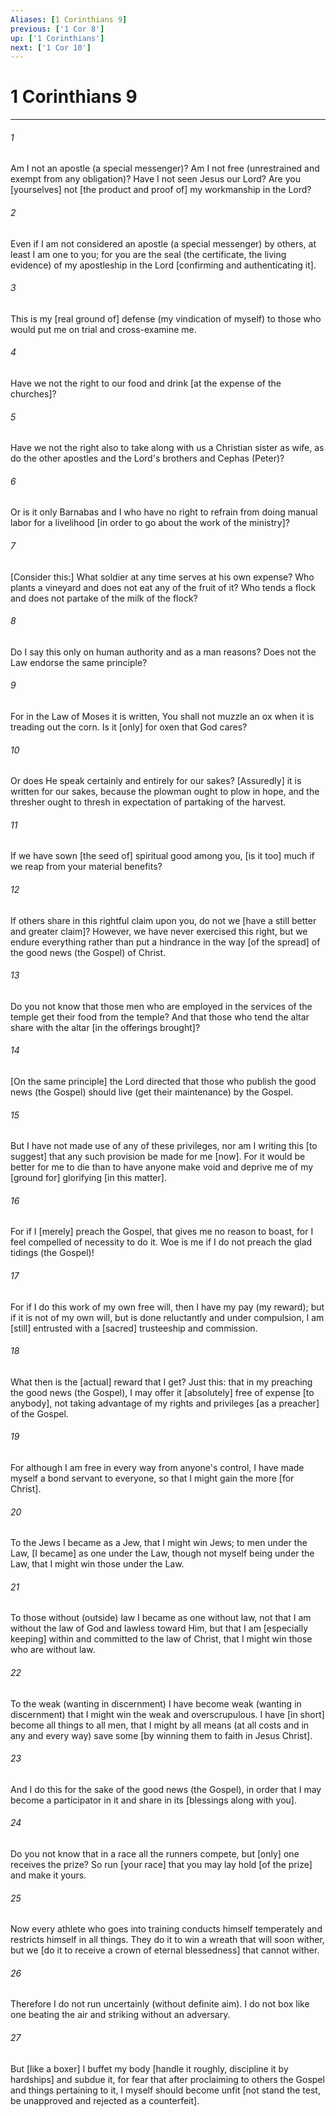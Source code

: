 ```yaml
---
Aliases: [1 Corinthians 9]
previous: ['1 Cor 8']
up: ['1 Corinthians']
next: ['1 Cor 10']
---
```

# 1 Corinthians 9

***


###### 1 


Am I not an apostle (a special messenger)? Am I not free (unrestrained and exempt from any obligation)? Have I not seen Jesus our Lord? Are you [yourselves] not [the product and proof of] my workmanship in the Lord? 


###### 2 


Even if I am not considered an apostle (a special messenger) by others, at least I am one to you; for you are the seal (the certificate, the living evidence) of my apostleship in the Lord [confirming and authenticating it]. 


###### 3 


This is my [real ground of] defense (my vindication of myself) to those who would put me on trial and cross-examine me. 


###### 4 


Have we not the right to our food and drink [at the expense of the churches]? 


###### 5 


Have we not the right also to take along with us a Christian sister as wife, as do the other apostles and the Lord's brothers and Cephas (Peter)? 


###### 6 


Or is it only Barnabas and I who have no right to refrain from doing manual labor for a livelihood [in order to go about the work of the ministry]? 


###### 7 


[Consider this:] What soldier at any time serves at his own expense? Who plants a vineyard and does not eat any of the fruit of it? Who tends a flock and does not partake of the milk of the flock? 


###### 8 


Do I say this only on human authority and as a man reasons? Does not the Law endorse the same principle? 


###### 9 


For in the Law of Moses it is written, You shall not muzzle an ox when it is treading out the corn. Is it [only] for oxen that God cares? 


###### 10 


Or does He speak certainly and entirely for our sakes? [Assuredly] it is written for our sakes, because the plowman ought to plow in hope, and the thresher ought to thresh in expectation of partaking of the harvest. 


###### 11 


If we have sown [the seed of] spiritual good among you, [is it too] much if we reap from your material benefits? 


###### 12 


If others share in this rightful claim upon you, do not we [have a still better and greater claim]? However, we have never exercised this right, but we endure everything rather than put a hindrance in the way [of the spread] of the good news (the Gospel) of Christ. 


###### 13 


Do you not know that those men who are employed in the services of the temple get their food from the temple? And that those who tend the altar share with the altar [in the offerings brought]? 


###### 14 


[On the same principle] the Lord directed that those who publish the good news (the Gospel) should live (get their maintenance) by the Gospel. 


###### 15 


But I have not made use of any of these privileges, nor am I writing this [to suggest] that any such provision be made for me [now]. For it would be better for me to die than to have anyone make void and deprive me of my [ground for] glorifying [in this matter]. 


###### 16 


For if I [merely] preach the Gospel, that gives me no reason to boast, for I feel compelled of necessity to do it. Woe is me if I do not preach the glad tidings (the Gospel)! 


###### 17 


For if I do this work of my own free will, then I have my pay (my reward); but if it is not of my own will, but is done reluctantly and under compulsion, I am [still] entrusted with a [sacred] trusteeship and commission. 


###### 18 


What then is the [actual] reward that I get? Just this: that in my preaching the good news (the Gospel), I may offer it [absolutely] free of expense [to anybody], not taking advantage of my rights and privileges [as a preacher] of the Gospel. 


###### 19 


For although I am free in every way from anyone's control, I have made myself a bond servant to everyone, so that I might gain the more [for Christ]. 


###### 20 


To the Jews I became as a Jew, that I might win Jews; to men under the Law, [I became] as one under the Law, though not myself being under the Law, that I might win those under the Law. 


###### 21 


To those without (outside) law I became as one without law, not that I am without the law of God and lawless toward Him, but that I am [especially keeping] within and committed to the law of Christ, that I might win those who are without law. 


###### 22 


To the weak (wanting in discernment) I have become weak (wanting in discernment) that I might win the weak and overscrupulous. I have [in short] become all things to all men, that I might by all means (at all costs and in any and every way) save some [by winning them to faith in Jesus Christ]. 


###### 23 


And I do this for the sake of the good news (the Gospel), in order that I may become a participator in it and share in its [blessings along with you]. 


###### 24 


Do you not know that in a race all the runners compete, but [only] one receives the prize? So run [your race] that you may lay hold [of the prize] and make it yours. 


###### 25 


Now every athlete who goes into training conducts himself temperately and restricts himself in all things. They do it to win a wreath that will soon wither, but we [do it to receive a crown of eternal blessedness] that cannot wither. 


###### 26 


Therefore I do not run uncertainly (without definite aim). I do not box like one beating the air and striking without an adversary. 


###### 27 


But [like a boxer] I buffet my body [handle it roughly, discipline it by hardships] and subdue it, for fear that after proclaiming to others the Gospel and things pertaining to it, I myself should become unfit [not stand the test, be unapproved and rejected as a counterfeit].
